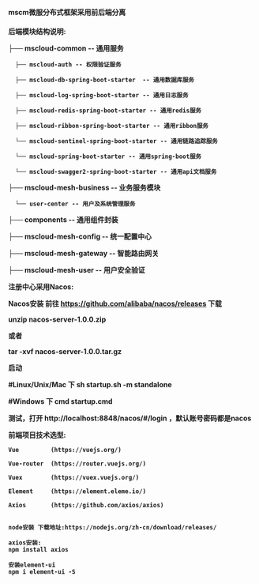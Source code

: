 <h4>mscm微服分布式框架采用前后端分离<h4>
 
 
 后端模块结构说明:

  
  ├── mscloud-common -- 通用服务
  
      ├── mscloud-auth -- 权限验证服务
      
      ├── mscloud-db-spring-boot-starter  -- 通用数据库服务
      
      ├── mscloud-log-spring-boot-starter -- 通用日志服务
      
      ├── mscloud-redis-spring-boot-starter -- 通用redis服务
      
      ├── mscloud-ribbon-spring-boot-starter -- 通用ribbon服务
      
      └── mscloud-sentinel-spring-boot-starter -- 通用链路追踪服务
      
      └── mscloud-spring-boot-starter -- 通用spring-boot服务
      
      └── mscloud-swagger2-spring-boot-starter -- 通用api文档服务
      
  ├── mscloud-mesh-business -- 业务服务模块
  
      └── user-center -- 用户及系统管理服务
      
  ├── components -- 通用组件封装
  
  ├── mscloud-mesh-config -- 统一配置中心
  
  ├── mscloud-mesh-gateway -- 智能路由网关
  
  ├── mscloud-mesh-user -- 用户安全验证
  
  
  
   
   
   
   
   
   
   注册中心采用Nacos:

   Nacos安装
   前往 https://github.com/alibaba/nacos/releases 下载

   unzip nacos-server-1.0.0.zip

   或者

   tar -xvf nacos-server-1.0.0.tar.gz

   启动

   #Linux/Unix/Mac 下
   sh startup.sh -m standalone

   #Windows 下
   cmd startup.cmd

   测试，打开 http://localhost:8848/nacos/#/login ，默认账号密码都是nacos
   
   
  
  
  
  前端项目技术选型:
  
    Vue         (https://vuejs.org/)
    
    Vue-router  (https://router.vuejs.org/)
    
    Vuex        (https://vuex.vuejs.org/)
    
    Element     (https://element.eleme.io/)
    
    Axios       (https://github.com/axios/axios)
    
   
    node安装 下载地址:https://nodejs.org/zh-cn/download/releases/
    
    axios安装:
    npm install axios

    安装element-ui
    npm i element-ui -S
